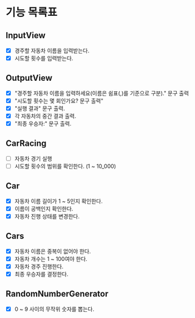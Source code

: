 # 기능 목록표

## InputView

- [x] 경주할 자동차 이름을 입력받는다.
- [x] 시도할 횟수를 입력받는다.

## OutputView

- [x] "경주할 자동차 이름을 입력하세요(이름은 쉼표(,)를 기준으로 구분)." 문구 출력
- [x] "시도할 횟수는 몇 회인가요? 문구 출력"
- [x] "실행 결과" 문구 출력.
- [x] 각 자동차의 중간 결과 출력.
- [x] "최종 우승자:" 문구 출력.

## CarRacing

- [ ] 자동차 경기 실행
- [ ] 시도할 횟수의 범위를 확인한다. (1 ~ 10_000)

## Car

- [x] 자동차 이름 길이가 1 ~ 5인지 확인한다.
- [x] 이름이 공백인지 확인한다.
- [x] 자동차 진행 상태를 변경한다.

## Cars

- [x] 자동차 이름은 중복이 없어야 한다.
- [x] 자동차 개수는 1 ~ 100여야 한다.
- [x] 자동차 경주 진행한다.
- [x] 최종 우승자를 결정한다.

## RandomNumberGenerator

- [x] 0 ~ 9 사이의 무작위 숫자를 뽑는다.
